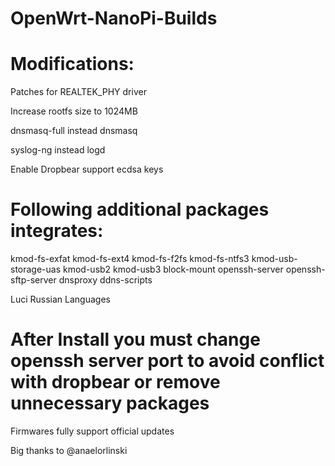 # OpenWrt-NanoPi-Builds
# Modifications:

Patches for REALTEK_PHY driver

Increase rootfs size to 1024MB

dnsmasq-full instead dnsmasq

syslog-ng instead logd

Enable Dropbear support ecdsa keys

# Following additional packages integrates:

kmod-fs-exfat
kmod-fs-ext4
kmod-fs-f2fs
kmod-fs-ntfs3
kmod-usb-storage-uas
kmod-usb2
kmod-usb3
block-mount
openssh-server
openssh-sftp-server
dnsproxy
ddns-scripts

Luci Russian Languages

# After Install you must change openssh server port to avoid conflict with dropbear or remove unnecessary packages

Firmwares fully support official updates

Big thanks to @anaelorlinski
